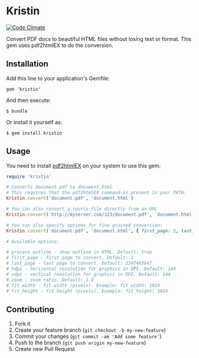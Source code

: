 # Kristin
[![Code Climate](https://codeclimate.com/github/ricn/kristin.png)](https://codeclimate.com/github/ricn/kristin)

Convert PDF docs to beautiful HTML files without losing text or format. This gem uses pdf2htmlEX to do the conversion.

## Installation

Add this line to your application's Gemfile:

    gem 'kristin'

And then execute:

    $ bundle

Or install it yourself as:

    $ gem install kristin

## Usage

You need to install [pdf2htmlEX](https://github.com/coolwanglu/pdf2htmlEX) on your system to use this gem.

```ruby
require 'kristin'

# Converts document.pdf to document.html
# This requires that the pdf2htmlEX command is present in your PATH.
Kristin.convert('document.pdf', 'document.html')

# You can also convert a source file directly from an URL
Kristin.convert('http://myserver.com/123/document.pdf', 'document.html')

# You can also specify options for fine grained conversion:
Kristin.convert('document.pdf', 'document.html', { first_page: 2, last_page: 4, hdpi: 72, vdpi: 72})

# Available options:

# process_outline - show outline in HTML. Default: true
# first_page - first page to convert. Default: 1
# last_page - last page to convert. Default: 2147483647
# hdpi - horizontal resolution for graphics in DPI. Default: 144
# vdpi - vertical resolution for graphics in DPI. Default: 144
# zoom - zoom ratio. Default: 1.0
# fit_width - fit width (pixels). Example: fit_width: 1024 
# fit_height - fit height (pixels). Example: fit_height: 1024   

```

## Contributing

1. Fork it
2. Create your feature branch (`git checkout -b my-new-feature`)
3. Commit your changes (`git commit -am 'Add some feature'`)
4. Push to the branch (`git push origin my-new-feature`)
5. Create new Pull Request